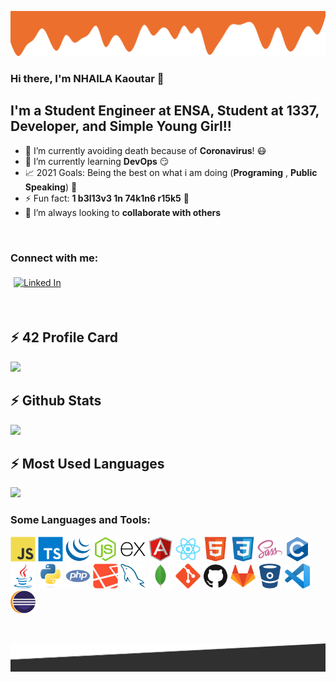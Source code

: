 ![Header Illustration](./assets/images/header.png)


### Hi there, I'm NHAILA Kaoutar 👋


## I'm a Student Engineer at ENSA, Student at 1337, Developer, and Simple Young Girl!!

- 🦠 I’m currently avoiding death because of __Coronavirus__! 😷
- 🌱 I’m currently learning __DevOps__ 😏
- 📈 2021 Goals: Being the best on what i am doing (__Programing__ , __Public Speaking__) 💟
- ⚡ Fun fact: __1 b3l13v3 1n 74k1n6 r15k5__ 🤭
- 👯 I’m always looking to __collaborate with others__ 

<br />

### Connect with me:

[<img src="https://img.shields.io/badge/linkedin-%231E77B5.svg?&style=for-the-badge&logo=linkedin&logoColor=white" alt="Linked In" style="margin: 5px;" />][linkedin]

<br />

## :zap: 42 Profile Card
<img width="50%" src="https://1337-readme.vercel.app/api/profile?cursus=42&login=knhaila&layout=compact&bg_color=30,e96443,904e95&title_color=fff&text_color=fff" />

<br/>

## :zap: Github Stats 
<img width="50%" src="https://github-readme-stats.vercel.app/api?username=knhaila&show_icons=true&theme=radical" />

<br />

## :zap: Most Used Languages
<img width="50%" src="https://github-readme-stats.anuraghazra1.vercel.app/api/top-langs/?username=knhaila&layout=compact&bg_color=30,e96443,904e95&title_color=fff&text_color=fff" />


### Some Languages and Tools:

[<img src="./assets/images/javascript.svg" alt="Javascript Icon" width="40px"/>]()
[<img src="./assets/images/typescript.svg" alt="typescript Icon" width="40px"/>]()
[<img src="./assets/images/jquery.svg" alt="jquery Icon" width="40px"/>]()
[<img src="./assets/images/nodejs.svg" alt="nodejs Icon" width="40px"/>]()
[<img src="./assets/images/express.svg" alt="express Icon" width="40px"/>]()
[<img src="./assets/images/angular.svg" alt="Angular Icon" width="40px"/>]()
[<img src="./assets/images/react.svg" alt="React Icon" width="40px"/>]()
[<img src="./assets/images/html5.svg" alt="html5 Icon" width="40px"/>]()
[<img src="./assets/images/css3.svg" alt="css3 Icon" width="40px"/>]()
[<img src="./assets/images/sass.svg" alt="sass Icon" width="40px"/>]()
[<img src="./assets/images/c.svg" alt="c Icon" width="40px"/>]()
[<img src="./assets/images/java.svg" alt="java Icon" width="40px"/>]()
[<img src="./assets/images/python.svg" alt="python Icon" width="40px"/>]()
[<img src="./assets/images/php.svg" alt="php Icon" width="40px"/>]()
[<img src="./assets/images/laravel.svg" alt="laravel Icon" width="40px"/>]()
[<img src="./assets/images/mysql.svg" alt="mysql Icon" width="40px"/>]()
[<img src="./assets/images/mongodb.svg" alt="mongodb Icon" width="40px"/>]()
[<img src="./assets/images/git.svg" alt="git Icon" width="40px"/>]()
[<img src="./assets/images/github.svg" alt="github Icon" width="40px"/>]()
[<img src="./assets/images/gitlab.svg" alt="gitlab Icon" width="40px"/>]()
[<img src="./assets/images/bitbucket.svg" alt="bitbucket Icon" width="40px"/>]()
[<img src="./assets/images/vscode.png" alt="vscode Icon" width="40px"/>]()
[<img src="./assets/images/eclipse.png" alt="eclipse Icon" width="40px"/>]()

<br/>  


![Footer Illustration](./assets/images/footer.png)

<!-- Identifiers -->
[linkedin]: https://www.linkedin.com/in/kaoutar-nhaila-9433971a0/

